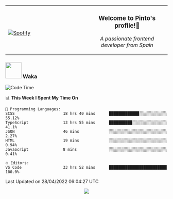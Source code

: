 <table width="100%" align="center"> 
  <tr>
  <td width="50%">
      
&nbsp; <br> [![Spotify](https://novatorem-zeta-rust.vercel.app/api/spotify)](https://open.spotify.com/user/novatorem-zeta-rust)

  </td>
  <td width="50%">
    <h3 align="center">Welcome to Pinto's profile!👋</h3>
    <p align="center"><em>A passionate frontend developer from Spain</em></p>
  </td>
  </table>

### <img src="https://media.giphy.com/media/VgCDAzcKvsR6OM0uWg/giphy.gif" width="50"> Waka

  <!--START_SECTION:waka-->
![Code Time](http://img.shields.io/badge/Code%20Time-292%20hrs%2039%20mins-blue)

📊 **This Week I Spent My Time On** 

```text
💬 Programming Languages: 
SCSS                     18 hrs 40 mins      █████████████░░░░░░░░░░░░   55.12% 
TypeScript               13 hrs 55 mins      ██████████░░░░░░░░░░░░░░░   41.1% 
JSON                     46 mins             ░░░░░░░░░░░░░░░░░░░░░░░░░   2.27% 
HTML                     19 mins             ░░░░░░░░░░░░░░░░░░░░░░░░░   0.94% 
JavaScript               8 mins              ░░░░░░░░░░░░░░░░░░░░░░░░░   0.41%

🔥 Editors: 
VS Code                  33 hrs 52 mins      █████████████████████████   100.0%

```


 Last Updated on 28/04/2022 06:04:27 UTC
<!--END_SECTION:waka-->

<div align="center">
<img src="https://github-readme-stats-gilt-tau.vercel.app/api/top-langs/?username=pinto-hub&layout=compact&theme=dracula" />
</div>
